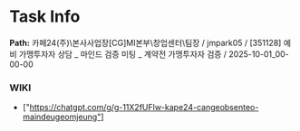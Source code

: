 # Task Info

**Path:** 카페24(주)\본사사업장\[CG]MI본부\창업센터\팀장 / jmpark05 / [351128] 예비 가맹투자자 상담 _ 마인드 검증 미팅 _ 계약전 가맹투자자 검증 / 2025-10-01_00-00-00

### WIKI
- ["https://chatgpt.com/g/g-11X2fUFlw-kape24-cangeobsenteo-maindeugeomjeung"]

